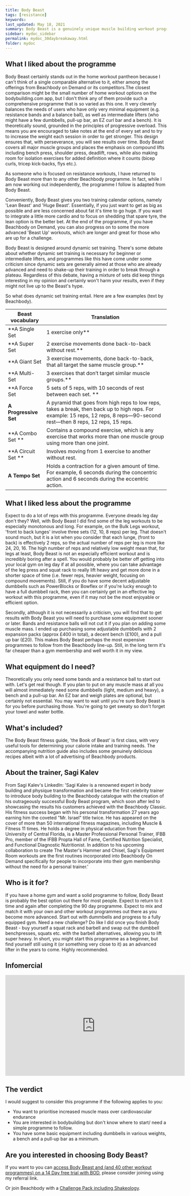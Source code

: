 ```yaml
---
title: Body Beast
tags: [resistance]
keywords:
last_updated: May 18, 2021
summary: Body Beast is a genuinely unique muscle building workout programme that promises to get you lean and chiselled inside of 90 days. That's the pitch anyway. Read on to find out how well it lives up to expectations.  
sidebar: mydoc_sidebar
permalink: mydoc_30daybreakaway.html
folder: mydoc
---
```




## What I liked about the programme

Body Beast certainly stands out in the home workout pantheon because I can't think of a single comparable alternative to it, either among the offerings from Beachbody on Demand or its competitors.The closest comparison might be the small number of home workout options on the bodybuilding.com app, but I don't think any of them provide such a comprehensive programme that is so varied as this one. It very cleverly balances the needs of users who have only very minimal equipment (e.g. resistance bands and a balance ball), as well as intermediate lifters (who might have a few dumbbells, pull-up bar, an EZ curl bar and a bench). It is theoretically sound, grounded in the principles of progressive overload. This means you are encouraged to take notes at the end of every set and to try to increase the weight each session in order to get stronger. This design ensures that, with perseverance, you will see results over time. Body Beast covers all major muscle groups and places the emphasis on compound lifts including bench press, shoulder press, deadlift, rows, while also making room for isolation exercises for added definition where it counts (bicep curls, tricep kick-backs, flys etc.).

As someone who is focused on resistance workouts, I have returned to Body Beast more than to any other Beachbody programme. In fact, while I am now working out independently, the programme I follow is adapted from Body Beast.

Conveniently, Body Beast gives you two training calendar options, namely 'Lean Beast' and 'Huge Beast'. Essentially, if you just want to get as big as possible and are less concerned about fat it's time to go huge. If you want to integrate a little more cardio and to focus on shedding that spare tyre, the lean option is the better bet. At the end of the programme, if you have Beachbody on Demand, you can also progress on to some the more advanced 'Beast Up' workouts, which are longer and great for those who are up for a challenge.

Body Beast is designed around dynamic set training. There's some debate about whether dynamic set training is necessary for beginner or intermediate lifters, and programmes like this have come under some criticism since dynamic sets are generally aimed at those who are already advanced and need to shake-up their training in order to break through a plateau. Regardless of this debate, having a mixture of sets did keep things interesting in my opinion and certainly won't harm your results, even if they might not live up to the Beast's hype.

So what does dynamic set training entail. Here are a few examples (text by Beachbody).

| Beast vocabulary  | Translation                                                                                                                                                                   |
| ----------------- | ----------------------------------------------------------------------------------------------------------------------------------------------------------------------------- |
| **A Single Set      | 1 exercise only**                                                                                                                                                             |
| **A Super Set       | 2 exercise movements done back-to-back without rest.**                                                                                                                        |
| **A Giant Set       | 3 exercise movements, done back-to-back, that all target the same muscle group.**                                                                                               |
| **A Multi-Set       | 3 exercises that don’t target similar muscle groups.**                                                                                                                          |
| **A Force Set       | 5 sets of 5 reps, with 10 seconds of rest between each set.   **                                                                                                                |
| **A Progressive Set** | A pyramid that goes from high reps to low reps, takes a break, then back up to high reps. For example: 15 reps, 12 reps, 8 reps—90-second rest—then 8 reps, 12 reps, 15 reps. |
| **A Combo Set   **    | Contains a compound exercise, which is any exercise that works more than one muscle group using more than one joint.                                                          |
| **A Circuit Set **   | Involves moving from 1 exercise to another without rest.                                                                                                                      |
| **A Tempo Set**       | Holds a contraction for a given amount of time. For example, 6 seconds during the concentric action and 6 seconds during the eccentric action.                                |

## What I liked less about the programme

Expect to do a lot of reps with this programme. Everyone dreads leg day don't they? Well, with Body Beast I did find some of the leg workouts to be especially monotonous and long. For example, on the Bulk Legs workout, 'front to back lunges' involve three sets (12, 10, 8 reps) per leg. That doesn't sound much, but it is a lot when you consider that each lunge, (front to back) is effectively 2 reps, so the actual number of reps per leg is more like 24, 20, 16. The high number of reps and relatively low weight mean that, for legs at least, Body Beast is not an especially efficient workout and is incredibly boring after a spell. You would probably be better off getting into your local gym on leg day if at all possible, where you can take advantage of the leg press and squat rack to really lift heavy and get more done in a shorter space of time (i.e. fewer reps, heavier weight, focusing on compound movements). Still, if you do have some decent adjustable dumbbells such as PowerBlocks or Bowflex or if you're lucky enough to have a full dumbbell rack, then you can certainly get in an effective leg workout with this programme, even if it may not be the most enjoyable or efficient option.

Secondly, although it is not necessarily a criticism, you will find that to get results with Body Beast you will need to purchase some equipment sooner or later. Bands and resistance balls will not cut it if you plan on adding some muscle mass. I ended up purchasing some adjustable dumbbells with 2 expansion packs (approx £400 in total), a decent bench (£100), and a pull up bar (£20). This makes Body Beast perhaps the most expensive programmes to follow from the Beachbody line-up. Still, in the long term it's far cheaper than a gym membership and well worth it in my view.

## What equipment do I need?
Theoretically you only need some bands and a resistance ball to start out with. Let's get real though. If you plan to put on any muscle mass at all you will almost immediately need some dumbbells (light, medium and heavy), a bench and a pull-up bar. An EZ bar and weigh plates are optional, but certainly not essential. You may want to wait until you're sure Body Beast is for you before purchasing those. You're going to get sweaty so don't forget your towel and water bottle.

## What's included?
The Body Beast fitness guide, 'the Book of Beast' is first class, with very useful tools for determining your calorie intake and training needs. The accompanying nutrition guide also includes some genuinely delicious recipes albeit with a lot of advertising of Beachbody products.

## About the trainer, Sagi Kalev
From Sagi Kalev's LinkedIn: 'Sagi Kalev is a renowned expert in body building and physique transformation and became the first celebrity trainer to introduce body building to the Beachbody catalogue with the creation of his outrageously successful Body Beast program, which soon after led to showcasing the results his customers achieved with the Beachbody Classic. His fitness success began with his personal transformation 27 years ago earning him the coveted "Mr. Israel" title twice. He has appeared on the cover of more than 50 international fitness magazines, including Muscle & Fitness 11 times. He holds a degree in physical education from the University of Central Florida, is a Master Professional Personal Trainer, IFBB Pro, member of the IFBB Propta Hall of Fame, Certified Nutrition Specialist, and Functional Diagnostic Nutritionist. In addition to his upcoming collaboration to create The Master's Hammer and Chisel, Sagi's Equipment Room workouts are the first routines incorporated into Beachbody On Demand specifically for people to incorporate into their gym membership without the need for a personal trainer.'

## Who is it for?
If you have a home gym and want a solid programme to follow, Body Beast is probably the best option out there for most people. Expect to return to it time and again after completing the 90 day programme. Expect to mix and match it with your own and other workout programmes out there as you become more advanced. Start out with dummbells and progress to a fully equipped gym. Need a new challenge? Do like I did once you finish Body Beast - buy yourself a squat rack and barbell and swap out the dumbbell benchpresses, squats etc. with the barbell alternatives, allowing you to lift super heavy. In short, you might start this programme as a beginner, but find yourself still using it (or something very close to it) as an advanced lifter in the years to come. Highly recommended.

## Infomercial

<iframe width="560" height="315" src="https://www.youtube.com/embed/9X7SP0a9QME" title="YouTube video player" frameborder="0" allow="accelerometer; autoplay; clipboard-write; encrypted-media; gyroscope; picture-in-picture" allowfullscreen></iframe>

## The verdict
I would suggest to consider this programme if the following applies to you:

* You want to prioritise increased muscle mass over cardiovascular endurance
* You are interested in bodybuilding but don't know where to start/ need a simple programme to follow.
* You have some basic equipment including dumbbells in various weights, a bench and a pull-up bar as a minimum.


## Are you interested in choosing Body Beast?
If you want to you can [access Body Beast and (and 40 other workout programmes) on a 14 Day free trial with BOD](https://www.teambeachbody.com/shop/gb/d/beachbody-on-demand-BODStandalone?referringRepID=2608716), please consider joining using my referral link.

Or join Beachbody with a [Challenge Pack including Shakeology](https://www.teambeachbody.com/shop/gb/d/annual-all-access-bod-shakeology-challenge-pack-BODChallengePack?referringRepID=2608716).
